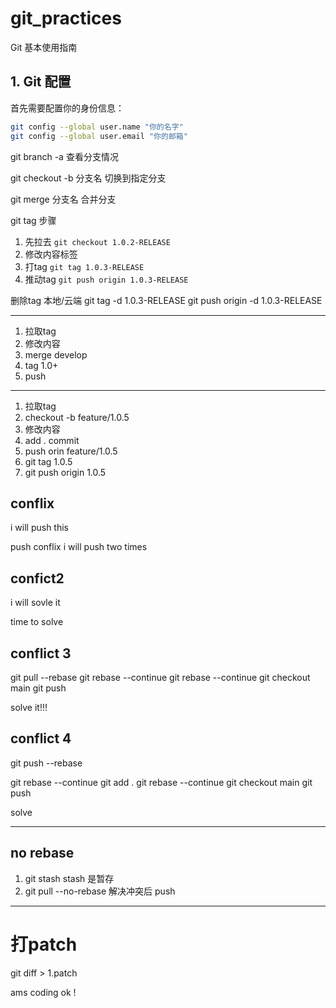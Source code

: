 # git_practices
Git 基本使用指南

## 1. Git 配置

首先需要配置你的身份信息：

```bash
git config --global user.name "你的名字"
git config --global user.email "你的邮箱"
```
git branch -a 
查看分支情况

git checkout -b 分支名
切换到指定分支

git merge 分支名
合并分支

git tag 步骤
1. 先拉去 `git checkout 1.0.2-RELEASE`
2. 修改内容标签
3. 打tag `git tag 1.0.3-RELEASE`
4. 推动tag `git push origin 1.0.3-RELEASE`

删除tag 本地/云端
git tag -d 1.0.3-RELEASE
git push origin -d 1.0.3-RELEASE


---

1. 拉取tag 
2. 修改内容
3. merge develop
4. tag 1.0+
5. push

---

1. 拉取tag
2. checkout -b feature/1.0.5
3. 修改内容
4. add .  commit
5. push orin feature/1.0.5
6. git tag 1.0.5
7. git push origin 1.0.5



## conflix


i will push this


push conflix
i will push two times

## confict2
i will sovle it

time to solve


## conflict 3

git pull --rebase
git rebase --continue
git rebase --continue
git checkout main
git push





solve it!!!


## conflict 4

git push --rebase

git rebase --continue
git add .
git rebase --continue
git checkout main
git push



solve


----

## no rebase


1. git stash
stash 是暂存
2. git pull --no-rebase
解决冲突后 push

---

# 打patch

git diff > 1.patch


ams coding ok !